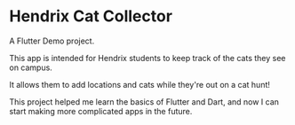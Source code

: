 # Hendrix Cat Collector

A Flutter Demo project.

This app is intended for Hendrix students to keep track of the cats they see on campus.

It allows them to add locations and cats while they're out on a cat hunt!

This project helped me learn the basics of Flutter and Dart, and now I can start making more complicated apps in the future.
